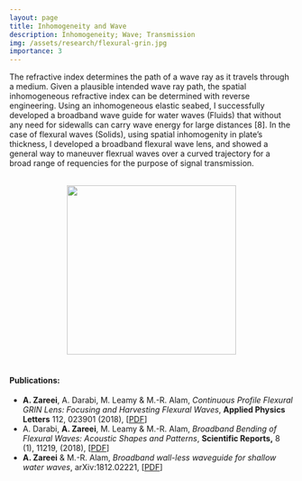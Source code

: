 ```yaml
---
layout: page
title: Inhomogeneity and Wave 
description: Inhomogeneity; Wave; Transmission
img: /assets/research/flexural-grin.jpg
importance: 3
---
```





The refractive index
determines the path of a wave ray as it travels through a
medium.  Given a plausible intended wave ray path, the
spatial inhomogeneous refractive index can be determined
with reverse engineering. Using an inhomogeneous elastic
seabed, I successfully developed a broadband wave guide for
water waves (Fluids) that without any need for sidewalls can
carry wave energy for large distances [8]. In the case of
flexural waves (Solids), using spatial inhomogenity in
plate’s thickness, I developed a broadband flexural wave
lens, and showed a general way to maneuver flexrual
waves over a curved trajectory for a broad range of
requencies for the purpose of signal transmission.



<br>
<div class="row mt-3" style="text-align:center;">
    <div class="col-sm mt-3 mt-md-0">
        <img class="img-fluid rounded z-depth-1" width="300" src="{{ site.baseurl }}/assets/research/flexural-grin.jpg">
    </div>
</div>
<br>



#### Publications:
<ul>
<li> <b>A. Zareei</b>, A. Darabi, M. Leamy &
M.-R. Alam, <i>Continuous Profile Flexural GRIN Lens:
Focusing and Harvesting Flexural Waves</i>, <b>Applied
Physics Letters</b> 112, 023901 (2018),
[<a href="http://aip.scitation.org/doi/full/10.1063/1.5008576">PDF</a>] </li>
<li> A. Darabi, <b>A. Zareei</b>, M. Leamy &
M.-R. Alam, <i>Broadband Bending of Flexural Waves:
Acoustic Shapes and Patterns</i>, <b>Scientific
Reports,</b> 8 (1), 11219, (2018),
[<a href="https://www.nature.com/articles/s41598-018-29192-1">PDF</a>] </li>
<li> <b>A. Zareei</b> & M.-R. Alam, <i>Broadband wall-less
waveguide for shallow water waves</i>, arXiv:1812.02221,
[<a href="https://arxiv.org/abs/1812.02221">PDF</a>] </li>
</ul>

